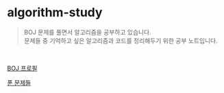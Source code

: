 # algorithm-study

> BOJ 문제를 풀면서 알고리즘을 공부하고 있습니다.  
> 문제들 중 기억하고 싶은 알고리즘과 코드를 정리해두기 위한 공부 노트입니다.

<br/>

[BOJ 프로필](https://www.acmicpc.net/user/xpsxm468)

[푼 문제들](https://solved.ac/profile/xpsxm468/solved)
